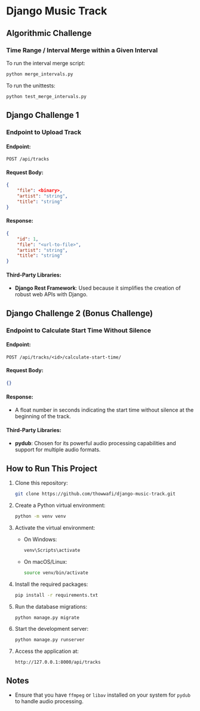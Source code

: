 # Django Music Track

## Algorithmic Challenge

### Time Range / Interval Merge within a Given Interval

To run the interval merge script:
```bash
python merge_intervals.py
```

To run the unittests:
```bash
python test_merge_intervals.py
```

## Django Challenge 1

### Endpoint to Upload Track

#### Endpoint:
```http
POST /api/tracks
```

#### Request Body:
```json
{
    "file": <binary>,
    "artist": "string",
    "title": "string"
}
```

#### Response:
```json
{
    "id": 1,
    "file": "<url-to-file>",
    "artist": "string",
    "title": "string"
}
```

#### Third-Party Libraries:
- **Django Rest Framework**: Used because it simplifies the creation of robust web APIs with Django.

## Django Challenge 2 (Bonus Challenge)

### Endpoint to Calculate Start Time Without Silence

#### Endpoint:
```http
POST /api/tracks/<id>/calculate-start-time/
```

#### Request Body:
```json
{}
```

#### Response:
- A float number in seconds indicating the start time without silence at the beginning of the track.

#### Third-Party Libraries:
- **pydub**: Chosen for its powerful audio processing capabilities and support for multiple audio formats.

## How to Run This Project

1. Clone this repository:
   ```bash
   git clone https://github.com/thowwafi/django-music-track.git
   ```

2. Create a Python virtual environment:
   ```bash
   python -m venv venv
   ```

3. Activate the virtual environment:
   - On Windows:
     ```bash
     venv\Scripts\activate
     ```
   - On macOS/Linux:
     ```bash
     source venv/bin/activate
     ```

4. Install the required packages:
   ```bash
   pip install -r requirements.txt
   ```

5. Run the database migrations:
   ```bash
   python manage.py migrate
   ```

6. Start the development server:
   ```bash
   python manage.py runserver
   ```

7. Access the application at:
   ```
   http://127.0.0.1:8000/api/tracks
   ```

## Notes

- Ensure that you have `ffmpeg` or `libav` installed on your system for `pydub` to handle audio processing.
